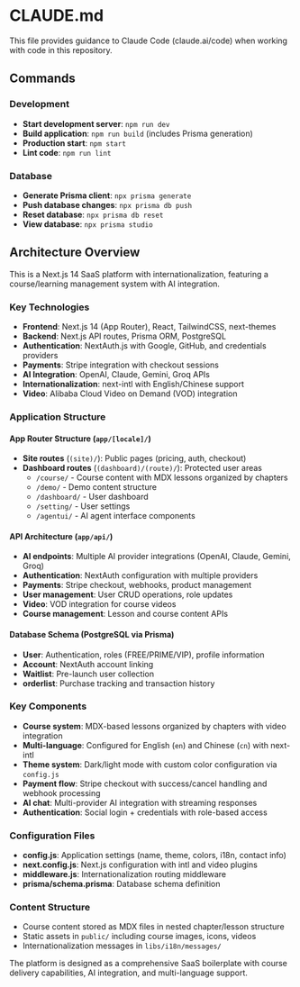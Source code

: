# CLAUDE.md

This file provides guidance to Claude Code (claude.ai/code) when working with code in this repository.

## Commands

### Development
- **Start development server**: `npm run dev`
- **Build application**: `npm run build` (includes Prisma generation)
- **Production start**: `npm start`
- **Lint code**: `npm run lint`

### Database
- **Generate Prisma client**: `npx prisma generate`
- **Push database changes**: `npx prisma db push`
- **Reset database**: `npx prisma db reset`
- **View database**: `npx prisma studio`

## Architecture Overview

This is a Next.js 14 SaaS platform with internationalization, featuring a course/learning management system with AI integration.

### Key Technologies
- **Frontend**: Next.js 14 (App Router), React, TailwindCSS, next-themes
- **Backend**: Next.js API routes, Prisma ORM, PostgreSQL
- **Authentication**: NextAuth.js with Google, GitHub, and credentials providers
- **Payments**: Stripe integration with checkout sessions
- **AI Integration**: OpenAI, Claude, Gemini, Groq APIs
- **Internationalization**: next-intl with English/Chinese support
- **Video**: Alibaba Cloud Video on Demand (VOD) integration

### Application Structure

#### App Router Structure (`app/[locale]/`)
- **Site routes** (`(site)/`): Public pages (pricing, auth, checkout)
- **Dashboard routes** (`(dashboard)/(route)/`): Protected user areas
  - `/course/` - Course content with MDX lessons organized by chapters
  - `/demo/` - Demo content structure
  - `/dashboard/` - User dashboard
  - `/setting/` - User settings
  - `/agentui/` - AI agent interface components

#### API Architecture (`app/api/`)
- **AI endpoints**: Multiple AI provider integrations (OpenAI, Claude, Gemini, Groq)
- **Authentication**: NextAuth configuration with multiple providers
- **Payments**: Stripe checkout, webhooks, product management
- **User management**: User CRUD operations, role updates
- **Video**: VOD integration for course videos
- **Course management**: Lesson and course content APIs

#### Database Schema (PostgreSQL via Prisma)
- **User**: Authentication, roles (FREE/PRIME/VIP), profile information
- **Account**: NextAuth account linking
- **Waitlist**: Pre-launch user collection
- **orderlist**: Purchase tracking and transaction history

### Key Components
- **Course system**: MDX-based lessons organized by chapters with video integration
- **Multi-language**: Configured for English (`en`) and Chinese (`cn`) with next-intl
- **Theme system**: Dark/light mode with custom color configuration via `config.js`
- **Payment flow**: Stripe checkout with success/cancel handling and webhook processing
- **AI chat**: Multi-provider AI integration with streaming responses
- **Authentication**: Social login + credentials with role-based access

### Configuration Files
- **config.js**: Application settings (name, theme, colors, i18n, contact info)
- **next.config.js**: Next.js configuration with intl and video plugins
- **middleware.js**: Internationalization routing middleware
- **prisma/schema.prisma**: Database schema definition

### Content Structure
- Course content stored as MDX files in nested chapter/lesson structure
- Static assets in `public/` including course images, icons, videos
- Internationalization messages in `libs/i18n/messages/`

The platform is designed as a comprehensive SaaS boilerplate with course delivery capabilities, AI integration, and multi-language support.